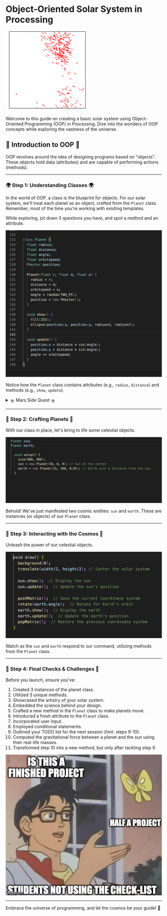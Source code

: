 # Object-Oriented Solar System in Processing

![Swarm Solar System](swarm.gif)

Welcome to this guide on creating a basic solar system using Object-Oriented Programming (OOP) in Processing. Dive into the wonders of OOP concepts while exploring the vastness of the universe.

## 🌟 Introduction to OOP 🌟

OOP revolves around the idea of designing programs based on "objects". These objects hold data (attributes) and are capable of performing actions (methods).

---

### 🌍 Step 1: Understanding Classes 🌍 

In the world of OOP, a class is the blueprint for objects. For our solar system, we'll treat each planet as an object, crafted from the `Planet` class. Remember, most of the time you're working with existing templates.

While exploring, jot down 3 questions you have, and spot a method and an attribute.

![Planet Class Diagram](oop.png)

Notice how the `Planet` class contains attributes (e.g., `radius`, `distance`) and methods (e.g., `show`, `update`).

<details>
<summary>🛸 Mars Side Quest 🛸</summary>
Unlock the mysteries of Mars using NASA's API to fetch a real image captured by a rover.

- [NASA's API Portal](https://api.nasa.gov/)
- [Mars Landing Video](https://youtu.be/4czjS9h4Fpg?feature=shared)

Share your discoveries with the class!
</details>

---

### 🚀 Step 2: Crafting Planets 🚀

With our class in place, let's bring to life some celestial objects.

![Creating Planets](oop_call.png)

Behold! We've just manifested two cosmic entities: `sun` and `earth`. These are instances (or objects) of our `Planet` class.

---

### 🔭 Step 3: Interacting with the Cosmos 🔭

Unleash the power of our celestial objects.

![Planet Methods](done.png)

Watch as the `sun` and `earth` respond to our command, utilizing methods from the `Planet` class.

---

### 🎨 Step 4: Final Checks & Challenges 🎨 

Before you launch, ensure you've:

1. Created 3 instances of the planet class.
2. Utilized 3 unique methods.
3. Showcased the artistry of your solar system.
4. Embedded the science behind your design.
5. Crafted a new method in the `Planet` class to make planets move.
6. Introduced a fresh attribute to the `Planet` class.
7. Incorporated user input.
8. Employed conditional statements.
9. Outlined your TODO list for the next session (hint: steps 9-10).
10. Computed the gravitational force between a planet and the sun using their real-life masses.
11. Transformed step 10 into a new method, but only after tackling step 9.

![Final Check](isthis.jpeg)

---

Embrace the universe of programming, and let the cosmos be your guide! 🌌
